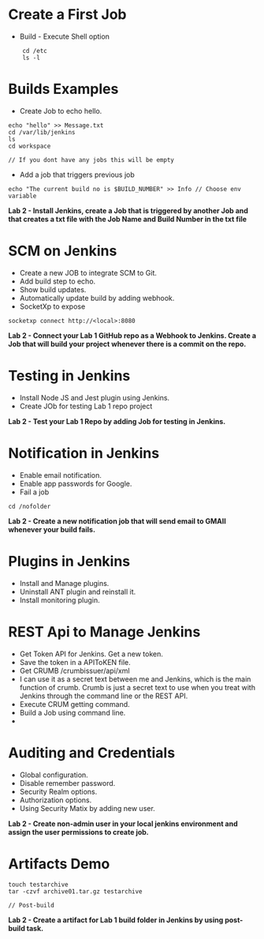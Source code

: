 # Create a First Job

- Build - Execute Shell option 

```
    cd /etc
    ls -l
```

# Builds Examples

- Create Job to echo hello. 
```
echo "hello" >> Message.txt
cd /var/lib/jenkins 
ls
cd workspace

// If you dont have any jobs this will be empty

```

- Add a job that triggers previous job
```
echo "The current build no is $BUILD_NUMBER" >> Info // Choose env variable

```

**Lab 2 - Install Jenkins, create a Job that is triggered by another Job and that creates a txt file with the Job Name and Build Number in the txt file**

# SCM on Jenkins

- Create a new JOB to integrate SCM to Git. 
- Add build step to echo. 
- Show build updates.
- Automatically update build by adding webhook.
- SocketXp to expose

```
socketxp connect http://<local>:8080

```

**Lab 2 - Connect your Lab 1 GitHub repo as a Webhook to Jenkins. Create a Job that will build your project whenever there is a commit on the repo.**

# Testing in Jenkins

- Install Node JS and Jest plugin using Jenkins. 
- Create JOb for testing Lab 1 repo project

**Lab 2 - Test your Lab 1 Repo  by adding Job for testing in Jenkins.**

# Notification in Jenkins

- Enable email notification. 
- Enable app passwords for Google. 
- Fail a job

```
cd /nofolder
```

**Lab 2 - Create a new notification job that will send email to GMAIl whenever your build fails.**

# Plugins in Jenkins

- Install and Manage plugins. 
- Uninstall ANT plugin and reinstall it. 
- Install monitoring plugin. 

# REST Api to Manage Jenkins

- Get Token API for Jenkins. Get a new token. 
- Save the token in a APIToKEN file. 
- Get CRUMB /crumbissuer/api/xml 
-  I can use it as a secret text between me and Jenkins, which is the main function of crumb. Crumb is just a secret text to use when you treat with Jenkins through the command line or the REST API. 
- Execute CRUM getting command. 
- Build a Job using command line. 
- 

# Auditing and Credentials

- Global configuration. 
- Disable remember password. 
- Security Realm options. 
- Authorization options. 
- Using Security Matix by adding new user. 

**Lab 2 - Create non-admin user in your local jenkins environment and assign the user permissions to create job.**

# Artifacts Demo

```
touch testarchive
tar -czvf archive01.tar.gz testarchive

// Post-build

```

**Lab 2 - Create a artifact for Lab 1 build folder in Jenkins by using post-build task.**
